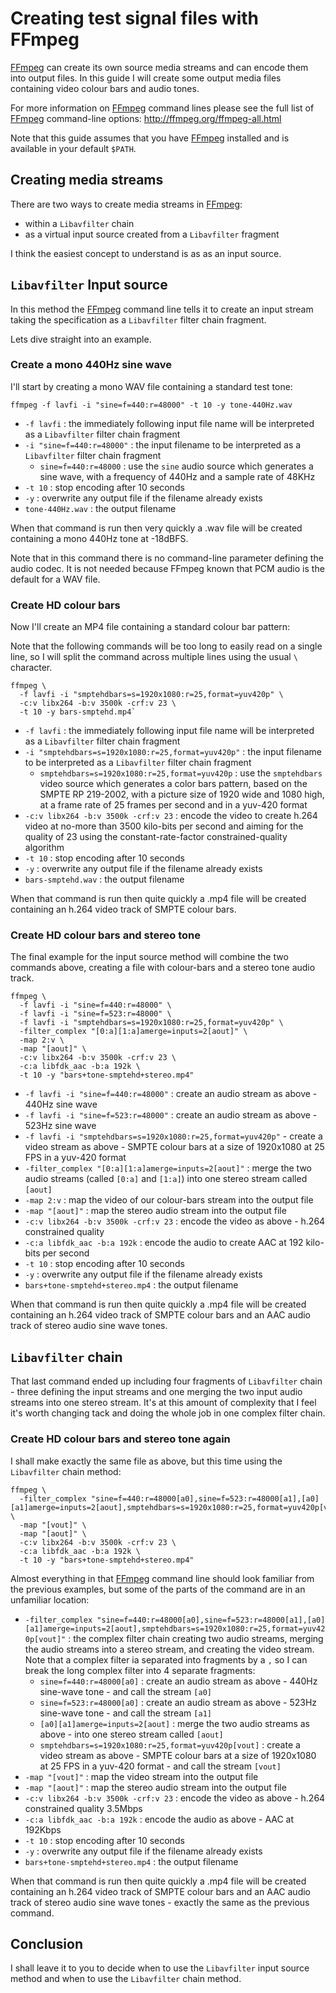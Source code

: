 # Creating test signal files with FFmpeg

[FFmpeg](http://ffmpeg.org/) can create its own source media streams and can encode them into output files. In this guide I will create some output media files containing video colour bars and audio tones.

For more information on [FFmpeg](http://ffmpeg.org/) command lines please see the full list of [FFmpeg](http://ffmpeg.org/) command-line options: <http://ffmpeg.org/ffmpeg-all.html>

Note that this guide assumes that you have [FFmpeg](http://ffmpeg.org/) installed and is available in your default `$PATH`.

## Creating media streams

There are two ways to create media streams in [FFmpeg](http://ffmpeg.org/):

* within a `Libavfilter` chain
* as a virtual input source created from a `Libavfilter` fragment

I think the easiest concept to understand is as as an input source.

## `Libavfilter` Input source

In this method the [FFmpeg](http://ffmpeg.org/) command line tells it to create an input stream taking the specification as a `Libavfilter` filter chain fragment.

Lets dive straight into an example.

### Create a mono 440Hz sine wave

I'll start by creating a mono WAV file containing a standard test tone:

```console
ffmpeg -f lavfi -i "sine=f=440:r=48000" -t 10 -y tone-440Hz.wav
```

* `-f lavfi` : the immediately following input file name will be interpreted as a `Libavfilter` filter chain fragment
* `-i "sine=f=440:r=48000"` : the input filename to be interpreted as a `Libavfilter` filter chain fragment
  * `sine=f=440:r=48000` : use the `sine` audio source which generates a sine wave, with a frequency of 440Hz and a sample rate of 48KHz
* `-t 10` : stop encoding after 10 seconds
* `-y` : overwrite any output file if the filename already exists
* `tone-440Hz.wav` : the output filename

When that command is run then very quickly a .wav file will be created containing a mono 440Hz tone at -18dBFS.

Note that in this command there is no command-line parameter defining the audio codec. It is not needed because FFmpeg known that PCM audio is the default for a WAV file.

### Create HD colour bars

Now I'll create an MP4 file containing a standard colour bar pattern:

Note that the following commands will be too long to easily read on a single line, so I will split the command across multiple lines using the usual `\` character.

```console
ffmpeg \
  -f lavfi -i "smptehdbars=s=1920x1080:r=25,format=yuv420p" \
  -c:v libx264 -b:v 3500k -crf:v 23 \
  -t 10 -y bars-smptehd.mp4`
```

* `-f lavfi` : the immediately following input file name will be interpreted as a `Libavfilter` filter chain fragment
* `-i "smptehdbars=s=1920x1080:r=25,format=yuv420p"` : the input filename to be interpreted as a `Libavfilter` filter chain fragment
  * `smptehdbars=s=1920x1080:r=25,format=yuv420p` : use the `smptehdbars` video source which generates a color bars pattern, based on the SMPTE RP 219-2002, with a picture size of 1920 wide and 1080 high, at a frame rate of 25 frames per second and in a yuv-420 format
* `-c:v libx264 -b:v 3500k -crf:v 23` : encode the video to create h.264 video at no-more than 3500 kilo-bits per second and aiming for the quality of 23 using the constant-rate-factor constrained-quality algorithm
* `-t 10` : stop encoding after 10 seconds
* `-y` : overwrite any output file if the filename already exists
* `bars-smptehd.wav` : the output filename

When that command is run then quite quickly a .mp4 file will be created containing an h.264 video track of SMPTE colour bars.

### Create HD colour bars and stereo tone

The final example for the input source method will combine the two commands above, creating a file with colour-bars and a stereo tone audio track.

```console
ffmpeg \
  -f lavfi -i "sine=f=440:r=48000" \
  -f lavfi -i "sine=f=523:r=48000" \
  -f lavfi -i "smptehdbars=s=1920x1080:r=25,format=yuv420p" \
  -filter_complex "[0:a][1:a]amerge=inputs=2[aout]" \
  -map 2:v \
  -map "[aout]" \
  -c:v libx264 -b:v 3500k -crf:v 23 \
  -c:a libfdk_aac -b:a 192k \
  -t 10 -y "bars+tone-smptehd+stereo.mp4"
```

* `-f lavfi -i "sine=f=440:r=48000"` : create an audio stream as above - 440Hz sine wave
* `-f lavfi -i "sine=f=523:r=48000"` : create an audio stream as above - 523Hz sine wave
* `-f lavfi -i "smptehdbars=s=1920x1080:r=25,format=yuv420p"` - create a video stream as above - SMPTE colour bars at a size of 1920x1080 at 25 FPS in a yuv-420 format
* `-filter_complex "[0:a][1:a]amerge=inputs=2[aout]"` : merge the two audio streams (called `[0:a]` and `[1:a]`) into one stereo stream called `[aout]`
* `-map 2:v` : map the video of our colour-bars stream into the output file
* `-map "[aout]"` : map the stereo audio stream into the output file
* `-c:v libx264 -b:v 3500k -crf:v 23` : encode the video as above - h.264 constrained quality
* `-c:a libfdk_aac -b:a 192k` : encode the audio to create AAC at 192 kilo-bits per second
* `-t 10` : stop encoding after 10 seconds
* `-y` : overwrite any output file if the filename already exists
* `bars+tone-smptehd+stereo.mp4` : the output filename

When that command is run then quite quickly a .mp4 file will be created containing an h.264 video track of SMPTE colour bars and an AAC audio track of stereo audio sine wave tones.

## `Libavfilter` chain

That last command ended up including four fragments of `Libavfilter` chain - three defining the input streams and one merging the two input audio streams into one stereo stream. It's at this amount of complexity that I feel it's worth changing tack and doing the whole job in one complex filter chain.

### Create HD colour bars and stereo tone again

I shall make exactly the same file as above, but this time using the `Libavfilter` chain method:

```console
ffmpeg \
  -filter_complex "sine=f=440:r=48000[a0],sine=f=523:r=48000[a1],[a0][a1]amerge=inputs=2[aout],smptehdbars=s=1920x1080:r=25,format=yuv420p[vout]" \
  -map "[vout]" \
  -map "[aout]" \
  -c:v libx264 -b:v 3500k -crf:v 23 \
  -c:a libfdk_aac -b:a 192k \
  -t 10 -y "bars+tone-smptehd+stereo.mp4"
```

Almost everything in that [FFmpeg](http://ffmpeg.org/) command line should look familiar from the previous examples, but some of the parts of the command are in an unfamiliar location:

* `-filter_complex "sine=f=440:r=48000[a0],sine=f=523:r=48000[a1],[a0][a1]amerge=inputs=2[aout],smptehdbars=s=1920x1080:r=25,format=yuv420p[vout]"` : the complex filter chain creating two audio streams, merging the audio streams into a stereo stream, and creating the video stream.<br />Note that a complex filter ia separated into fragments by a `,` so I can break the long complex filter into 4 separate fragments:
  * `sine=f=440:r=48000[a0]` : create an audio stream as above - 440Hz sine-wave tone - and call the stream `[a0]`
  * `sine=f=523:r=48000[a0]` : create an audio stream as above - 523Hz sine-wave tone - and call the stream `[a1]`
  * `[a0][a1]amerge=inputs=2[aout]` : merge the two audio streams as above - into one stereo stream called `[aout]`
  * `smptehdbars=s=1920x1080:r=25,format=yuv420p[vout]` : create a video stream as above - SMPTE colour bars at a size of 1920x1080 at 25 FPS in a yuv-420 format - and call the stream `[vout]`
* `-map "[vout]"` : map the video stream into the output file
* `-map "[aout]"` : map the stereo audio stream into the output file
* `-c:v libx264 -b:v 3500k -crf:v 23` : encode the video as above - h.264 constrained quality 3.5Mbps
* `-c:a libfdk_aac -b:a 192k` : encode the audio as above - AAC at 192Kbps
* `-t 10` : stop encoding after 10 seconds
* `-y` : overwrite any output file if the filename already exists
* `bars+tone-smptehd+stereo.mp4` : the output filename

When that command is run then quite quickly a .mp4 file will be created containing an h.264 video track of SMPTE colour bars and an AAC audio track of stereo audio sine wave tones - exactly the same as the previous command.

## Conclusion

I shall leave it to you to decide when to use the `Libavfilter` input source method and when to use the `Libavfilter` chain method.
